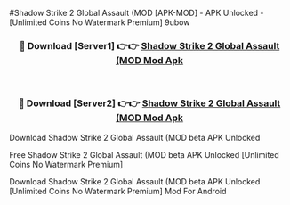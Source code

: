 #Shadow Strike 2 Global Assault (MOD [APK-MOD] - APK Unlocked - [Unlimited Coins No Watermark Premium] 9ubow



<div align="center">

<h3>🔴 Download [Server1] 👉👉 <a href="https://momento.my/?title=Shadow_Strike_2_Global_Assault_(MOD">Shadow Strike 2 Global Assault (MOD Mod Apk</a></h3><br>

<h3>🔴 Download [Server2] 👉👉 <a href="https://momento.my/?title=Shadow_Strike_2_Global_Assault_(MOD">Shadow Strike 2 Global Assault (MOD Mod Apk</a></h3>
</div>



Download Shadow Strike 2 Global Assault (MOD beta APK Unlocked

Free Shadow Strike 2 Global Assault (MOD beta APK Unlocked [Unlimited Coins No Watermark Premium]

Download Shadow Strike 2 Global Assault (MOD beta APK Unlocked [Unlimited Coins No Watermark Premium] Mod For Android
